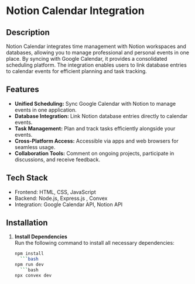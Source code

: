 # Notion Calendar Integration

## Description
Notion Calendar integrates time management with Notion workspaces and databases, allowing you to manage professional and personal events in one place. By syncing with Google Calendar, it provides a consolidated scheduling platform. The integration enables users to link database entries to calendar events for efficient planning and task tracking.

## Features
- **Unified Scheduling:** Sync Google Calendar with Notion to manage events in one application.
- **Database Integration:** Link Notion database entries directly to calendar events.
- **Task Management:** Plan and track tasks efficiently alongside your events.
- **Cross-Platform Access:** Accessible via apps and web browsers for seamless usage.
- **Collaboration Tools:** Comment on ongoing projects, participate in discussions, and receive feedback.

## Tech Stack
- Frontend: HTML, CSS, JavaScript
- Backend: Node.js, Express.js , Convex
- Integration: Google Calendar API, Notion API

## Installation
1. **Install Dependencies**  
   Run the following command to install all necessary dependencies:
   ```bash
   npm install
     ```bash
   npm run dev
     ```bash
   npx convex dev

